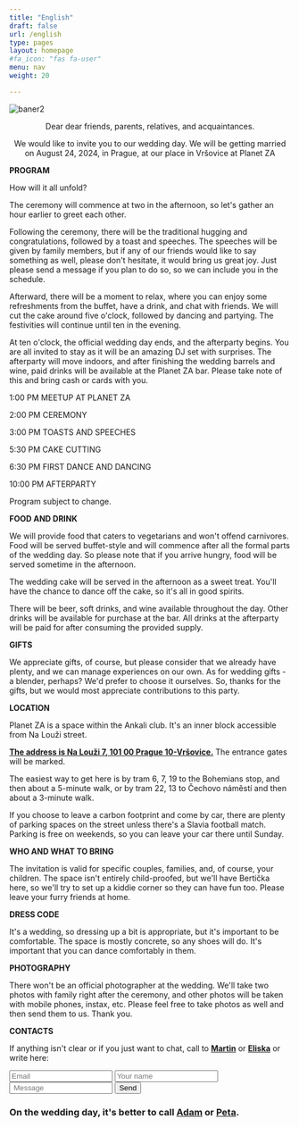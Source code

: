 ```yaml
---
title: "English"
draft: false
url: /english
type: pages
layout: homepage
#fa_icon: "fas fa-user"
menu: nav
weight: 20

---
```


![baner2](/images/Eliska_a_Martin2.jpg)

<p style="text-align: center;">Dear dear friends, parents, relatives, and acquaintances.</p>
<p style="text-align: center;">We would like to invite you to our wedding day. We will be getting married on August 24, 2024, in Prague, at our place in Vršovice at Planet ZA</p>

**PROGRAM**

How will it all unfold?

The ceremony will commence at two in the afternoon, so let's gather an hour earlier to greet each other.

Following the ceremony, there will be the traditional hugging and congratulations, followed by a toast and speeches. The speeches will be given by family members, but if any of our friends would like to say something as well, please don't hesitate, it would bring us great joy. Just please send a message if you plan to do so, so we can include you in the schedule.

Afterward, there will be a moment to relax, where you can enjoy some refreshments from the buffet, have a drink, and chat with friends. We will cut the cake around five o'clock, followed by dancing and partying. The festivities will continue until ten in the evening.

At ten o'clock, the official wedding day ends, and the afterparty begins. You are all invited to stay as it will be an amazing DJ set with surprises. The afterparty will move indoors, and after finishing the wedding barrels and wine, paid drinks will be available at the Planet ZA bar. Please take note of this and bring cash or cards with you.

1:00 PM MEETUP AT PLANET ZA

2:00 PM CEREMONY

3:00 PM TOASTS AND SPEECHES

5:30 PM CAKE CUTTING

6:30 PM FIRST DANCE AND DANCING

10:00 PM AFTERPARTY

Program subject to change.

**FOOD AND DRINK**

We will provide food that caters to vegetarians and won't offend carnivores. Food will be served buffet-style and will commence after all the formal parts of the wedding day. So please note that if you arrive hungry, food will be served sometime in the afternoon.

The wedding cake will be served in the afternoon as a sweet treat. You'll have the chance to dance off the cake, so it's all in good spirits.

There will be beer, soft drinks, and wine available throughout the day. Other drinks will be available for purchase at the bar. All drinks at the afterparty will be paid for after consuming the provided supply.

**GIFTS**

We appreciate gifts, of course, but please consider that we already have plenty, and we can manage experiences on our own. As for wedding gifts - a blender, perhaps? We'd prefer to choose it ourselves. So, thanks for the gifts, but we would most appreciate contributions to this party.

**LOCATION**

Planet ZA is a space within the Ankali club. It's an inner block accessible from Na Louži street.

**[The address is Na Louži 7, 101 00 Prague 10-Vršovice.](https://en.mapy.cz/s/felutesobo)**
The entrance gates will be marked.

The easiest way to get here is by tram 6, 7, 19 to the Bohemians stop, and then about a 5-minute walk, or by tram 22, 13 to Čechovo náměstí and then about a 3-minute walk.

If you choose to leave a carbon footprint and come by car, there are plenty of parking spaces on the street unless there's a Slavia football match. Parking is free on weekends, so you can leave your car there until Sunday.

**WHO AND WHAT TO BRING**

The invitation is valid for specific couples, families, and, of course, your children. The space isn't entirely child-proofed, but we'll have Bertička here, so we'll try to set up a kiddie corner so they can have fun too. Please leave your furry friends at home.

**DRESS CODE**

It's a wedding, so dressing up a bit is appropriate, but it's important to be comfortable. The space is mostly concrete, so any shoes will do. It's important that you can dance comfortably in them.

**PHOTOGRAPHY**

There won't be an official photographer at the wedding. We'll take two photos with family right after the ceremony, and other photos will be taken with mobile phones, instax, etc. Please feel free to take photos as well and then send them to us. Thank you.

**CONTACTS**

If anything isn't clear or if you just want to chat, call to **[Martin](tel:+420734161521)** or **[Eliska](tel:+420721274695)** or write here: 

<form accept-charset="UTF-8" action="https://getform.io/f/BeXgm8dy" method="POST">
    <input type="email" name="email" placeholder="Email">
    <input type="text" name="name" placeholder="Your name">
    <input type="text" name="message" placeholder=" Message">
    <button type="submit">Send</button>
</form>


### On the wedding day, it's better to call [Adam](tel:+420605902732) or [Peta](tel:+4206015666493).








